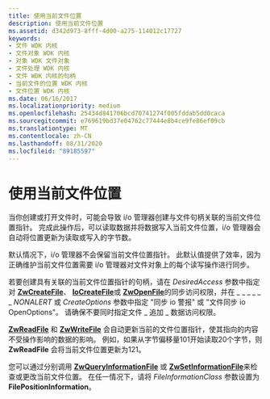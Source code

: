 ```yaml
---
title: 使用当前文件位置
description: 使用当前文件位置
ms.assetid: d342d973-8fff-4d00-a275-114012c17727
keywords:
- 文件 WDK 内核
- 文件对象 WDK 内核
- 对象 WDK 文件对象
- 文件处理 WDK 内核
- 文件 WDK 内核的句柄
- 当前文件的位置 WDK 内核
- 文件位置 WDK 内核
ms.date: 06/16/2017
ms.localizationpriority: medium
ms.openlocfilehash: 25434d841706bcd70741274f005fddab5dd0caca
ms.sourcegitcommit: e769619bd37e04762c77444e8b4ce9fe86ef09cb
ms.translationtype: MT
ms.contentlocale: zh-CN
ms.lasthandoff: 08/31/2020
ms.locfileid: "89185597"
---
```

# <a name="using-the-current-file-position"></a>使用当前文件位置





当你创建或打开文件时，可能会导致 i/o 管理器创建与文件句柄关联的当前文件位置指针。 完成此操作后，可以读取数据并将数据写入当前文件位置，i/o 管理器会自动将位置更新为读取或写入的字节数。

默认情况下，i/o 管理器不会保留当前文件位置指针。 此默认值提供了效率，因为正确维护当前文件位置需要 i/o 管理器对文件对象上的每个读写操作进行同步。

若要创建具有关联的当前文件位置指针的句柄，请在 *DesiredAccess* 参数中指定对 [**ZwCreateFile**](/windows-hardware/drivers/ddi/ntifs/nf-ntifs-ntcreatefile)、 [**IoCreateFile**](/windows-hardware/drivers/ddi/wdm/nf-wdm-iocreatefile)或 [**ZwOpenFile**](/windows-hardware/drivers/ddi/ntifs/nf-ntifs-ntopenfile)的同步访问权限，并在 \_ \_ \_ \_ \_ \_ *NONALERT* 或 *CreateOptions* 参数中指定 "同步 io 警报" 或 "文件同步 io OpenOptions"。 请确保不要同时指定文件 \_ 追加 \_ 数据访问权限。

[**ZwReadFile**](/windows-hardware/drivers/ddi/ntifs/nf-ntifs-ntreadfile) 和 [**ZwWriteFile**](/windows-hardware/drivers/ddi/ntifs/nf-ntifs-ntwritefile) 会自动更新当前的文件位置指针，使其指向的内容不受操作影响的数据的影响。 例如，如果从字节偏移量101开始读取20个字节，则 **ZwReadFile** 会将当前文件位置更新为121。

您可以通过分别调用 [**ZwQueryInformationFile**](/windows-hardware/drivers/ddi/ntifs/nf-ntifs-ntqueryinformationfile) 或 [**ZwSetInformationFile**](/windows-hardware/drivers/ddi/ntifs/nf-ntifs-ntsetinformationfile)来检查或更改当前文件位置。 在任一情况下，请将 *FileInformationClass* 参数设置为 **FilePositionInformation**。

 

